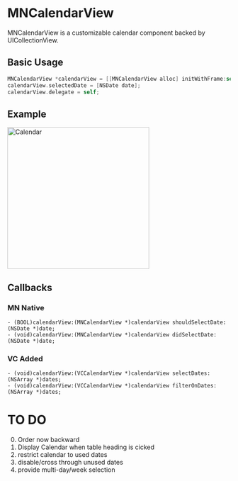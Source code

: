 MNCalendarView
==============

MNCalendarView is a customizable calendar component backed by UICollectionView.

## Basic Usage

```objective-c
MNCalendarView *calendarView = [[MNCalendarView alloc] initWithFrame:self.view.bounds];
calendarView.selectedDate = [NSDate date];
calendarView.delegate = self;
```

## Example

<img src="https://github.com/min/MNCalendarView/raw/master/Documentation/Default@2x.png" alt="Calendar" width="320px"/>


## Callbacks

### MN Native

    - (BOOL)calendarView:(MNCalendarView *)calendarView shouldSelectDate:(NSDate *)date;
    - (void)calendarView:(MNCalendarView *)calendarView didSelectDate:(NSDate *)date;

### VC Added

    - (void)calendarView:(VCCalendarView *)calendarView selectDates:(NSArray *)dates;
    - (void)calendarView:(VCCalendarView *)calendarView filterOnDates:(NSArray *)dates;




# TO DO

0. Order now backward
1. Display Calendar when table heading is cicked
2. restrict calendar to used dates
3. disable/cross through unused dates
4. provide multi-day/week selection